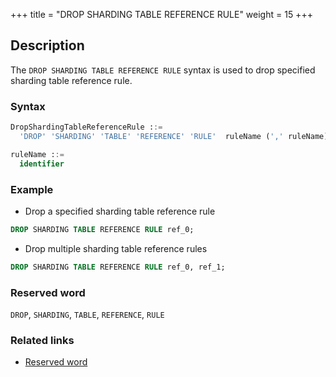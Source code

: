 +++
title = "DROP SHARDING TABLE REFERENCE RULE"
weight = 15
+++

## Description

The `DROP SHARDING TABLE REFERENCE RULE` syntax is used to drop specified sharding table reference rule.

### Syntax

```sql
DropShardingTableReferenceRule ::=
  'DROP' 'SHARDING' 'TABLE' 'REFERENCE' 'RULE'  ruleName (',' ruleName)*

ruleName ::=
  identifier
```

### Example

- Drop a specified sharding table reference rule

```sql
DROP SHARDING TABLE REFERENCE RULE ref_0;
```

- Drop multiple sharding table reference rules

```sql
DROP SHARDING TABLE REFERENCE RULE ref_0, ref_1;
```

### Reserved word

`DROP`, `SHARDING`, `TABLE`, `REFERENCE`, `RULE`

### Related links

- [Reserved word](/en/reference/distsql/syntax/reserved-word/)

